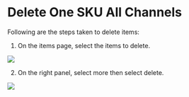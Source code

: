# Delete One SKU All Channels

Following are the steps taken to delete items:

1. On the items page, select the items to delete.

![](https://s3.amazonaws.com/cdn.freshdesk.com/data/helpdesk/attachments/production/48021345229/original/48DlTVIbk0qfUprVvgbKtR64OlFRE3Efwg.png?1578047042=)

2. On the right panel, select more then select delete.

![](https://s3.amazonaws.com/cdn.freshdesk.com/data/helpdesk/attachments/production/48021345365/original/zHUHHkEHfoVB-uhV7Z7rLqJ2md1sAbFIzQ.png?1578047126=)

